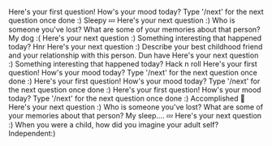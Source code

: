 Here's your first question!
How's your mood today? 
Type '/next' for the next question once done :)
Sleepy 💤
Here's your next question :)
Who is someone you've lost? What are some of your memories about that person?
My dog :(
Here's your next question :)
Something interesting that happened today?
Hnr
Here's your next question :)
Describe your best childhood friend and your relationship with this person.
Dun have
Here's your next question :)
Something interesting that happened today?
Hack n roll
Here's your first question!
How's your mood today? 
Type '/next' for the next question once done :)
Here's your first question!
How's your mood today? 
Type '/next' for the next question once done :)
Here's your first question!
How's your mood today? 
Type '/next' for the next question once done :)
Accomplished 🤩
Here's your next question :)
Who is someone you've lost? What are some of your memories about that person?
My sleep.... 💤
Here's your next question :)
When you were a child, how did you imagine your adult self?
Independent:)